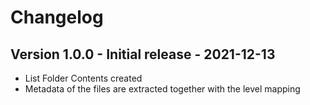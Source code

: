 # Changelog

## Version 1.0.0 - Initial release - 2021-12-13
- List Folder Contents created
- Metadata of the files are extracted together with the level mapping